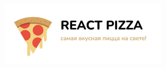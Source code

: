 <p align="center">
  <a href="https://kristina-mukha.github.io/react-pizza-v2/" title="Watch React Pizza Demo">
    <img src="react-pizza.JPG" alt="React Pizza Demo"/>
  </a>
</p>
